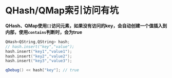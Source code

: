 # QHash/QMap索引访问有坑

> 

**QHash、QMap使用`[]`访问元素，如果没有访问的key，会自动创建一个值插入到内部，使用`contains`判断时，会为true**

```cpp
QHash<QString,QString> hash;
// hash.insert("key","value");
hash.insert("key1","value1");
hash.insert("key2","value2");
hash.insert("key3","value3");

qDebug() << hash["key"]; // true
```